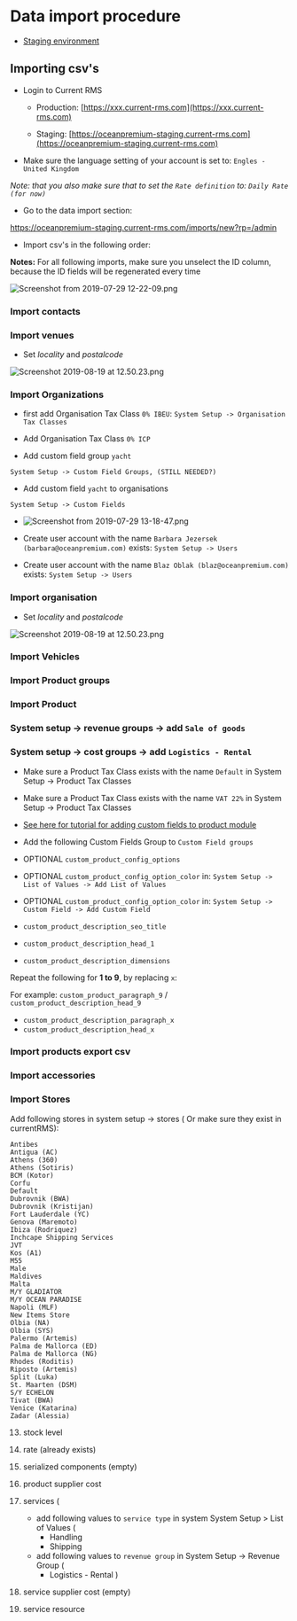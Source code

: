 # Data import procedure

- [Staging environment](https://oceanpremium-staging.current-rms.com/)

## Importing csv's

- Login to Current RMS

    * Production: [https://xxx.current-rms.com](https://xxx.current-rms.com)

    * Staging: [https://oceanpremium-staging.current-rms.com](https://oceanpremium-staging.current-rms.com)

- Make sure the language setting of your account is set to: `Engles - United Kingdom`

_Note: that you also make sure that to set the `Rate definition` to: `Daily Rate (for now)`_

- Go to the data import section:

https://oceanpremium-staging.current-rms.com/imports/new?rp=/admin

- Import csv's in the following order:

**Notes:**
For all following imports, make sure you unselect the ID column, because the ID fields will be regenerated every time

![Screenshot from 2019-07-29 12-22-09.png](https://bitbucket.org/repo/qEd965M/images/2126575434-Screenshot%20from%202019-07-29%2012-22-09.png)

### Import contacts

### Import venues

- Set _locality_ and _postalcode_

![Screenshot 2019-08-19 at 12.50.23.png](https://bitbucket.org/repo/qEd965M/images/2414019052-Screenshot%202019-08-19%20at%2012.50.23.png)

### Import Organizations

- first add Organisation Tax Class `0% IBEU`:
  `System Setup -> Organisation Tax Classes`

- Add Organisation Tax Class `0% ICP`

- Add custom field group `yacht`

`System Setup -> Custom Field Groups, (STILL NEEDED?)`

- Add custom field `yacht` to organisations

`System Setup -> Custom Fields`

* ![Screenshot from 2019-07-29 13-18-47.png](https://bitbucket.org/repo/qEd965M/images/35234584-Screenshot%20from%202019-07-29%2013-18-47.png)

- Create user account with the name `Barbara Jezersek (barbara@oceanpremium.com)` exists: 
`System Setup -> Users`

- Create user account with the name `Blaz Oblak (blaz@oceanpremium.com)` exists: `System Setup -> Users`

### Import organisation 

- Set _locality_ and _postalcode_

![Screenshot 2019-08-19 at 12.50.23.png](https://bitbucket.org/repo/qEd965M/images/2414019052-Screenshot%202019-08-19%20at%2012.50.23.png)

### Import Vehicles

### Import Product groups

### Import Product 

### System setup -> revenue groups -> add `Sale of goods`

### System setup -> cost groups -> add `Logistics - Rental`

- Make sure a Product Tax Class exists with the name `Default` in System Setup -> Product Tax Classes

- Make sure a Product Tax Class exists with the name `VAT 22%` in System Setup -> Product Tax Classes

- [See here for tutorial for adding custom fields to product module](https://bitbucket.org/oceanpremium/ocean-premium-api/wiki/Product%20descriptions)

- Add the following Custom Fields Group to `Custom Field groups`

 * OPTIONAL `custom_product_config_options`

 * OPTIONAL `custom_product_config_option_color` in: `System Setup -> List of Values -> Add List of Values`

 * OPTIONAL `custom_product_config_option_color` in: `System Setup -> Custom Field -> Add Custom Field`

 * `custom_product_description_seo_title`

 * `custom_product_description_head_1`

 * `custom_product_description_dimensions`

Repeat the following for **1 to 9**, by replacing `x`:

For example: `custom_product_paragraph_9` / `custom_product_description_head_9`

 * `custom_product_description_paragraph_x`
 * `custom_product_description_head_x`

### Import products export csv


### Import accessories

### Import Stores

Add following stores in system setup -> stores ( Or make sure they exist in currentRMS):

```
Antibes
Antigua (AC)
Athens (360)
Athens (Sotiris)
BCM (Kotor)
Corfu
Default
Dubrovnik (BWA)
Dubrovnik (Kristijan)
Fort Lauderdale (YC)
Genova (Maremoto)
Ibiza (Rodriquez)
Inchcape Shipping Services
JVT
Kos (A1)
M55
Male
Maldives
Malta
M/Y GLADIATOR
M/Y OCEAN PARADISE
Napoli (MLF)
New Items Store
Olbia (NA)
Olbia (SYS)
Palermo (Artemis)
Palma de Mallorca (ED)
Palma de Mallorca (NG)
Rhodes (Roditis)
Riposto (Artemis)
Split (Luka)
St. Maarten (DSM)
S/Y ECHELON
Tivat (BWA)
Venice (Katarina)
Zadar (Alessia)
```

13. stock level
14. rate (already exists)
15. serialized components (empty)
16. product supplier cost

17. services (
    * add following values to `service type` in system System Setup > List of Values (
        * Handling
        * Shipping
    * add following values to `revenue group` in System Setup -> Revenue Group (
        * Logistics - Rental
)
18. service supplier cost (empty)
19. service resource